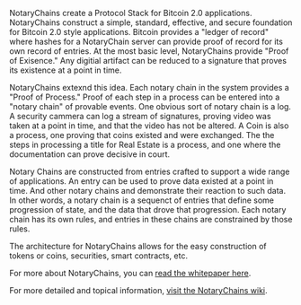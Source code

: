NotaryChains create a Protocol Stack for Bitcoin 2.0 applications.  NotaryChains construct a simple, standard, effective, and secure foundation for Bitcoin 2.0 style applications.  Bitcoin provides a "ledger of record" where hashes for a NotaryChain server can provide proof of record for its own record of entries. At the most basic level, NotaryChains provide "Proof of Exisence."  Any digitial artifact can be reduced to a signature that proves its existence at a point in time.

NotaryChains extexnd this idea.  Each notary chain in the system provides a "Proof of Process."  Proof of each step in a process can be entered into a "notary chain" of provable events.  One obvious sort of notary chain is a log.  A security cammera can log a stream of signatures, proving video was taken at a point in time, and that the video has not be altered.  A Coin is also a process, one proving that coins existed and were exchanged.  The the steps in processing a title for Real Estate is a process, and one where the documentation can prove decisive in court.  

Notary Chains are constructed from entries crafted to support a wide range of applications.  An entry can be used to prove data existed at a point in time.  And other notary chains and demonstrate their reaction to such data.  In other words, a notary chain is a sequenct of entries that define some progression of state, and the data that drove that progression.  Each notary chain has its own rules, and entries in these chains are constrained by those rules.  

The architecture for NotaryChains allows for the easy construction of tokens or coins, securities, smart contracts, etc.

For more about NotaryChains, you can [read the whitepaper here](https://github.com/NotaryChains/NotaryChainDocs/blob/master/whitepaper.md).  

For more detailed and topical information, [visit the NotaryChains wiki](https://github.com/NotaryChains/NotaryChainDocs/wiki).

